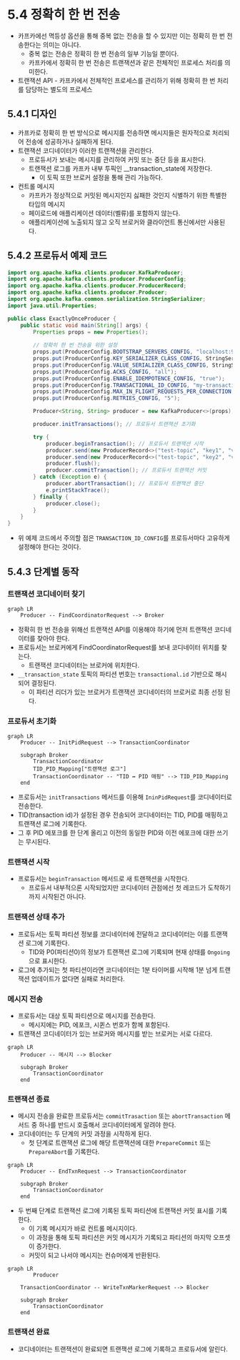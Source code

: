 # 5.4 정확히 한 번 전송

- 카프카에선 멱등성 옵션을 통해 중복 없는 전송을 할 수 있지만 이는 정확히 한 번 전송한다는 의미는 아니다.
    - 중복 없는 전송은 정확히 한 번 전송의 일부 기능일 뿐이다.
    - 카프카에서 정확히 한 번 전송은 트랜잭션과 같은 전체적인 프로세스 처리를 의미한다.
- 트랜잭션 API - 카프카에서 전체적인 프로세스를 관리하기 위해 정확히 한 번 처리를 담당하는 별도의 프로세스

## 5.4.1 디자인

- 카프카로 정확히 한 번 방식으로 메시지를 전송하면 메시지들은 원자적으로 처리되어 전송에 성공하거나 실패하게 된다.
- 트랜잭션 코디네이터가 이러한 트랜잭션을 관리한다.
    - 프로듀서가 보내는 메시지를 관리하여 커밋 또는 중단 등을 표시한다.
    - 트랜잭션 로그를 카프카 내부 투픽인 __transaction_state에 저장한다.
        - 이 토픽 또한 브로커 설정을 통해 관리 가능하다.
- 컨트롤 메시지
    - 카프카가 정상적으로 커밋된 메시지인지 싫패한 것인지 식별하기 위한 특별한 타입의 메시지
    - 페이로드에 애플리케이션 데이터(벨류)를 포함하지 않는다.
    - 애플리케이션에 노출되지 않고 오직 브로커와 클라이언트 통신에서만 사용된다.

## 5.4.2 프로듀서 예제 코드

```java
import org.apache.kafka.clients.producer.KafkaProducer;
import org.apache.kafka.clients.producer.ProducerConfig;
import org.apache.kafka.clients.producer.ProducerRecord;
import org.apache.kafka.clients.producer.Producer;
import org.apache.kafka.common.serialization.StringSerializer;
import java.util.Properties;

public class ExactlyOnceProducer {
    public static void main(String[] args) {
        Properties props = new Properties();
        
        // 정확히 한 번 전송을 위한 설정
        props.put(ProducerConfig.BOOTSTRAP_SERVERS_CONFIG, "localhost:9092");
        props.put(ProducerConfig.KEY_SERIALIZER_CLASS_CONFIG, StringSerializer.class.getName());
        props.put(ProducerConfig.VALUE_SERIALIZER_CLASS_CONFIG, StringSerializer.class.getName());
        props.put(ProducerConfig.ACKS_CONFIG, "all");
        props.put(ProducerConfig.ENABLE_IDEMPOTENCE_CONFIG, "true");
        props.put(ProducerConfig.TRANSACTIONAL_ID_CONFIG, "my-transactional-id-001");
        props.put(ProducerConfig.MAX_IN_FLIGHT_REQUESTS_PER_CONNECTION, "5"); 
        props.put(ProducerConfig.RETRIES_CONFIG, "5");

        Producer<String, String> producer = new KafkaProducer<>(props);

        producer.initTransactions(); // 프로듀서 트랜잭션 초기화

        try {
            producer.beginTransaction(); // 프로듀서 트랜잭션 시작
            producer.send(new ProducerRecord<>("test-topic", "key1", "value1"));
            producer.send(new ProducerRecord<>("test-topic", "key2", "value2"));
            producer.flush();
            producer.commitTransaction(); // 프로듀서 트랜잭션 커밋
        } catch (Exception e) {
            producer.abortTransaction(); // 프로듀서 트랜잭션 중단
            e.printStackTrace();
        } finally {
            producer.close();
        }
    }
}

```

- 위 예제 코드에서 주의할 점은 `TRANSACTION_ID_CONFIG`를 프로듀서마다 고유하게 설정해야 한다는 것이다.

## 5.4.3 단계별 동작

### 트랜잭션 코디네이터 찾기

```mermaid
graph LR
    Producer -- FindCoordinatorRequest --> Broker

```

- 정확히 한 번 전송을 위해선 트랜잭션 API를 이용해야 하기에 먼저 트랜잭션 코디네이터를 찾아야 한다.
- 프로듀서는 브로커에게 FindCoordinatorRequest를 보내 코디네이터 위치를 찾는다.
  - 트랜잭션 코디네이터는 브로커에 위치한다.
- `__transaction_state` 토픽의 파티션 번호는 `transactional.id` 기반으로 해시되어 결정된다.
  - 이 파티션 리더가 있는 브로커가 트랜잭션 코디네이터의 브로커로 최종 선정 된다.

### 프로듀서 초기화

```mermaid
graph LR
    Producer -- InitPidRequest --> TransactionCoordinator

    subgraph Broker
        TransactionCoordinator
        TID_PID_Mapping["트랜잭션 로그"]
        TransactionCoordinator -- "TID ↔ PID 매핑" --> TID_PID_Mapping
    end

```

- 프로듀서는 `initTransactions` 메서드를 이용해 `IninPidRequest`를 코디네이터로 전송한다.
- TID(transaction id)가 설정된 경우 전송되어 코디네이터는 TID, PID를 매핑하고 트랜잭션 로그에 기록한다.
- 그 후 PID 에포크를 한 단계 올리고 이전의 동일한 PID와 이전 에포크에 대한 쓰기는 무시된다.

### 트랜잭션 시작

- 프로듀서는 `beginTransaction` 메서드로 새 트랜잭션을 시작한다.
  - 프로듀서 내부적으론 시작되었지만 코디네이터 관점에선 첫 레코드가 도착하기까지 시작된건 아니다.

### 트랜잭션 상태 추가

- 프로듀서는 토픽 파티션 정보를 코디네이터에 전달하고 코디네이터는 이를 트랜잭션 로그에 기록한다.
  - TID와 P0(파티션0)의 정보가 트랜잭션 로그에 기록되며 현재 상태를 `Ongoing`으로 표시한다.
- 로그에 추가되는 첫 파티션이라면 코디네이터는 1분 타이머를 시작해 1분 넘게 트랜잭션 업데이트가 없다면 실패로 처리한다.

### 메시지 전송

- 프로듀서는 대상 토픽 파티션으로 메시지를 전송한다.
  - 메시지에는 PID, 에포크, 시퀸스 번호가 함께 포함된다.
- 트랜잭션 코디네이터가 있는 브로커와 메시지를 받는 브로커는 서로 다르다.

```mermaid
graph LR
    Producer -- 메시지 --> Blocker

    subgraph Broker
        TransactionCoordinator
    end

```

### 트랜잭션 종료

- 메시지 전송을 완료한 프로듀서는 `commitTrasaction` 또는 `abortTransaction` 메서드 중 하나를 반드시 호출해서 코디네이터에게 알려야 한다.
- 코디네이터는 두 단계의 커밋 과정을 시작하게 된다.
  - 첫 단계로 트랜잭션 로그에 해당 트랜잭션에 대한 `PrepareCommit` 또는 `PrepareAbort`를 기록한다.

```mermaid
graph LR
    Producer -- EndTxnRequest --> TransactionCoordinator

    subgraph Broker
        TransactionCoordinator
    end

```

- 두 번째 단계로 트랜잭션 로그에 기록된 토픽 파티션에 트랜잭션 커밋 표시를 기록한다.
  - 이 기록 메시지가 바로 컨트롤 메시지이다.
  - 이 과정을 통해 토픽 파티션은 커밋 메시지가 기록되고 파티션의 마지막 오프셋이 증가한다.
  - 커밋이 되고 나서야 메시지는 컨슈머에게 반환된다.

```mermaid
graph LR
		Producer
		
    TransactionCoordinator -- WriteTxnMarkerRequest --> Blocker

    subgraph Broker
        TransactionCoordinator
    end

```

### 트랜잭션 완료

- 코디네이터는 트랜잭션이 완료되면 트랜잭션 로그에 기록하고 프로듀서에 알린다.

